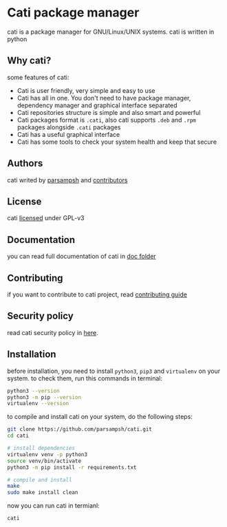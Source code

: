 # Cati package manager
cati is a package manager for GNU/Linux/UNIX systems. cati is written in python

## Why cati?
some features of cati:

- Cati is user friendly, very simple and easy to use
- Cati has all in one. You don't need to have package manager, dependency manager and graphical interface separated
- Cati repositories structure is simple and also smart and powerful
- Cati packages format is `.cati`, also cati supports `.deb` and `.rpm` packages alongside `.cati` packages
- Cati has a useful graphical interface
- Cati has some tools to check your system health and keep that secure

## Authors
cati writed by [parsampsh](https://github.com/parsampsh) and [contributors](https://github.com/parsampsh/cati/graphs/contributors)

## License
cati [licensed](/LICENSE) under GPL-v3

## Documentation
you can read full documentation of cati in [doc folder](/doc)

## Contributing
if you want to contribute to cati project, read [contributing guide](/CONTRIBUTING.md)

## Security policy
read cati security policy in [here](/SECURITY.md).

## Installation
before installation, you need to install `python3`, `pip3` and `virtualenv` on your system.
to check them, run this commands in terminal:

```bash
python3 --version
python3 -m pip --version
virtualenv --version
```

to compile and install cati on your system, do the following steps:

```bash
git clone https://github.com/parsampsh/cati.git
cd cati

# install dependencies
virtualenv venv -p python3
source venv/bin/activate
python3 -m pip install -r requirements.txt

# compile and install
make
sudo make install clean
```

now you can run cati in termianl:

```bash
cati
```
